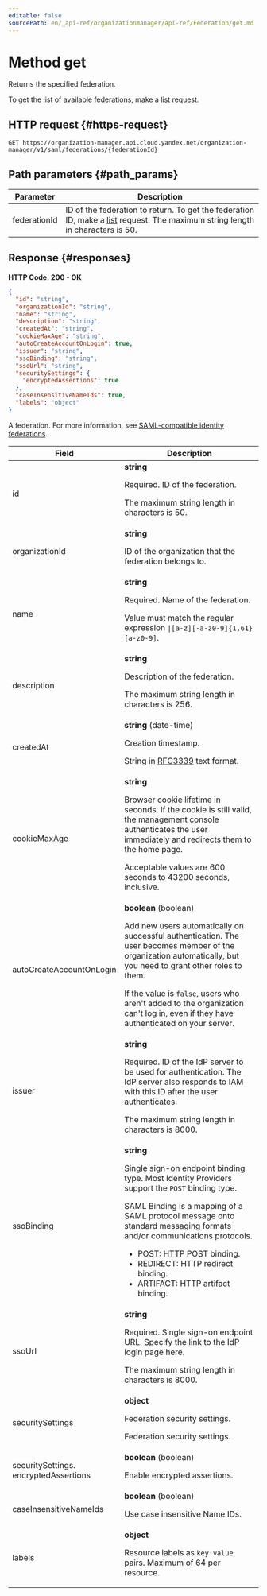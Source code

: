 ```yaml
---
editable: false
sourcePath: en/_api-ref/organizationmanager/api-ref/Federation/get.md
---
```


# Method get
Returns the specified federation.
 
To get the list of available federations, make a [list](/docs/organization-manager/api-ref/Federation/list) request.
 
## HTTP request {#https-request}
```
GET https://organization-manager.api.cloud.yandex.net/organization-manager/v1/saml/federations/{federationId}
```
 
## Path parameters {#path_params}
 
Parameter | Description
--- | ---
federationId | ID of the federation to return. To get the federation ID, make a [list](/docs/organization-manager/api-ref/Federation/list) request.  The maximum string length in characters is 50.
 
## Response {#responses}
**HTTP Code: 200 - OK**

```json 
{
  "id": "string",
  "organizationId": "string",
  "name": "string",
  "description": "string",
  "createdAt": "string",
  "cookieMaxAge": "string",
  "autoCreateAccountOnLogin": true,
  "issuer": "string",
  "ssoBinding": "string",
  "ssoUrl": "string",
  "securitySettings": {
    "encryptedAssertions": true
  },
  "caseInsensitiveNameIds": true,
  "labels": "object"
}
```
A federation.
For more information, see [SAML-compatible identity federations](/docs/iam/concepts/users/identity-federations).
 
Field | Description
--- | ---
id | **string**<br><p>Required. ID of the federation.</p> <p>The maximum string length in characters is 50.</p> 
organizationId | **string**<br><p>ID of the organization that the federation belongs to.</p> 
name | **string**<br><p>Required. Name of the federation.</p> <p>Value must match the regular expression ``\|[a-z][-a-z0-9]{1,61}[a-z0-9]``.</p> 
description | **string**<br><p>Description of the federation.</p> <p>The maximum string length in characters is 256.</p> 
createdAt | **string** (date-time)<br><p>Creation timestamp.</p> <p>String in <a href="https://www.ietf.org/rfc/rfc3339.txt">RFC3339</a> text format.</p> 
cookieMaxAge | **string**<br><p>Browser cookie lifetime in seconds. If the cookie is still valid, the management console authenticates the user immediately and redirects them to the home page.</p> <p>Acceptable values are 600 seconds to 43200 seconds, inclusive.</p> 
autoCreateAccountOnLogin | **boolean** (boolean)<br><p>Add new users automatically on successful authentication. The user becomes member of the organization automatically, but you need to grant other roles to them.</p> <p>If the value is ``false``, users who aren't added to the organization can't log in, even if they have authenticated on your server.</p> 
issuer | **string**<br><p>Required. ID of the IdP server to be used for authentication. The IdP server also responds to IAM with this ID after the user authenticates.</p> <p>The maximum string length in characters is 8000.</p> 
ssoBinding | **string**<br><p>Single sign-on endpoint binding type. Most Identity Providers support the ``POST`` binding type.</p> <p>SAML Binding is a mapping of a SAML protocol message onto standard messaging formats and/or communications protocols.</p> <ul> <li>POST: HTTP POST binding.</li> <li>REDIRECT: HTTP redirect binding.</li> <li>ARTIFACT: HTTP artifact binding.</li> </ul> 
ssoUrl | **string**<br><p>Required. Single sign-on endpoint URL. Specify the link to the IdP login page here.</p> <p>The maximum string length in characters is 8000.</p> 
securitySettings | **object**<br><p>Federation security settings.</p> <p>Federation security settings.</p> 
securitySettings.<br>encryptedAssertions | **boolean** (boolean)<br><p>Enable encrypted assertions.</p> 
caseInsensitiveNameIds | **boolean** (boolean)<br><p>Use case insensitive Name IDs.</p> 
labels | **object**<br><p>Resource labels as ``key:value`` pairs. Maximum of 64 per resource.</p> 